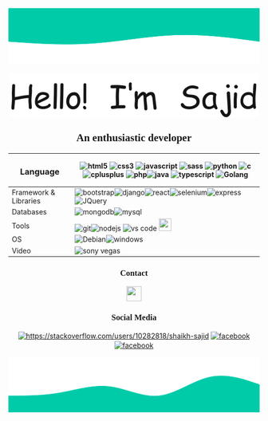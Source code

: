 <img src="https://raw.githubusercontent.com/shaikhsajid1111/shaikhsajid1111/master/upper_wave.svg">
<p align="center">
<img src="https://github.com/shaikhsajid1111/shaikhsajid1111/blob/master/greeting.gif" align="center" >

<h2 align="center" style="font-family: 'Verdana';">An enthusiastic developer</h2>
<p>
<center>


| <h3>Language</h3> | <img src="https://www.flaticon.com/svg/static/icons/svg/226/226269.svg" alt="html5" width="25" height="25"/> <img src="https://www.flaticon.com/svg/static/icons/svg/732/732190.svg" alt="css3" width="25" height="25"/> <img src="https://www.flaticon.com/svg/static/icons/svg/919/919828.svg" alt="javascript" width="25" height="25"/> <img src="https://www.flaticon.com/svg/static/icons/svg/919/919831.svg" alt="sass" width="25" height="25"/> <img src="https://upload.wikimedia.org/wikipedia/commons/thumb/c/c3/Python-logo-notext.svg/110px-Python-logo-notext.svg.png" alt="python" width="25" height="25"/> <img src="https://img.icons8.com/color/344/c-programming.png" alt="c" width="25" height="25"/> <img src="https://www.flaticon.com/svg/static/icons/svg/919/919841.svg" alt="cplusplus" width="25" height="25"/> <img src="https://www.php.net//images/logos/new-php-logo.svg" alt="php" width="25" height="25"/><img src="https://www.vectorlogo.zone/logos/java/java-icon.svg" alt="java" width="25" height="25"/> <img src="https://upload.wikimedia.org/wikipedia/commons/4/4c/Typescript_logo_2020.svg" alt="typescript" width="25" height="25"/>  <img src="https://blog.golang.org/go-brand/Go-Logo/SVG/Go-Logo_Fuchsia.svg" alt="Golang" width="25" height="25"/> |  
| ---------| --------------------- |
| Framework & Libraries |<img src="https://upload.wikimedia.org/wikipedia/commons/thumb/b/b2/Bootstrap_logo.svg/512px-Bootstrap_logo.svg.png" alt="bootstrap" width="25" height="25"/><img src="https://static.djangoproject.com/img/logos/django-logo-positive.svg" alt="django" width="25" height="25"/><img src="https://cdn.worldvectorlogo.com/logos/react.svg" alt="react" width="25" height="25"/><img src="https://cdn.worldvectorlogo.com/logos/selenium-logo.svg" alt="selenium" width="25" height="25" /><img src="https://www.vectorlogo.zone/logos/expressjs/expressjs-ar21.svg" alt="express" width="25" height="25"/><img src="https://upload.wikimedia.org/wikipedia/commons/8/83/Jquery-icon.svg" alt="JQuery" width="25" height="25">|
| Databases |<img src="https://www.vectorlogo.zone/logos/mongodb/mongodb-icon.svg" alt="mongodb" width="25" height="25"/><img src="https://www.vectorlogo.zone/logos/mysql/mysql-official.svg" alt="mysql" width="25" height="25"/> |
| Tools | <img src="https://www.vectorlogo.zone/logos/git-scm/git-scm-icon.svg" alt="git" width="25" height="25"/><img src="https://img.icons8.com/color/344/nodejs.png" alt="nodejs" width="25" height="25"/> <img src="https://cdn.worldvectorlogo.com/logos/visual-studio-code-1.svg" alt="vs code" width="25" height="25"/> <img src="https://www.vectorlogo.zone/logos/getpostman/getpostman-icon.svg" width="25" height="25"> | 
| OS | <img src="https://www.debian.org/logos/openlogo-nd.svg" alt="Debian" width="25" height="25"><img src="https://upload.wikimedia.org/wikipedia/commons/5/5f/Windows_logo_-_2012.svg" alt="windows" width="25" height="25">|
| Video | <img src="https://upload.wikimedia.org/wikipedia/commons/3/39/Vegas_Pro_15.0.png" alt="sony vegas" width="25" height="25"/>| 
</center>



 
 

</p>


<h3 align="center" style="font-family: 'Ubuntu';"> Contact </h3>
<p align="center">
<a href="mailto:shaikhsajid11112000@gmail.com"><img src="https://upload.wikimedia.org/wikipedia/commons/4/45/New_Logo_Gmail.svg" align="center" height="30" width="30" /></a>
</p>

<h3 align="center" style="font-family: 'Ubuntu';"> Social Media </h3>
<p align="center">
<a href="https://instagram.com/shaikhsajid1111" target="_blank"><img align="center" src="https://upload.wikimedia.org/wikipedia/commons/1/13/CIS-A2K_Instagram_Icon_%28Pink%29.svg" alt="https://stackoverflow.com/users/10282818/shaikh-sajid" height="30" width="30" /></a>
<a href="https://facebook.com/shaikhsajid1111"><img align="center" src="https://upload.wikimedia.org/wikipedia/commons/5/51/Facebook_f_logo_%282019%29.svg" alt="facebook" height="30" width="30"/></a>
<a href="https://twitter.com/shaikhsajid1111"><img align="center" src="https://seeklogo.net/wp-content/uploads/2016/11/twitter-icon-circle-blue-logo-preview.png" alt="facebook" height="30" width="30" /></a>


</p>

<img src="https://raw.githubusercontent.com/shaikhsajid1111/shaikhsajid1111/master/lower_wave.svg"/>


